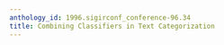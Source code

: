 ```yaml
---
anthology_id: 1996.sigirconf_conference-96.34
title: Combining Classifiers in Text Categorization
---
```

